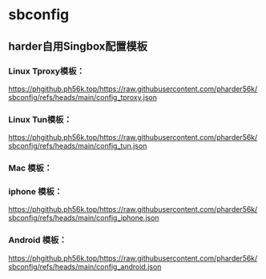 # sbconfig
## harder自用Singbox配置模板

### Linux Tproxy模板：
https://phgithub.ph56k.top/https://raw.githubusercontent.com/pharder56k/sbconfig/refs/heads/main/config_tproxy.json

### Linux Tun模板：
https://phgithub.ph56k.top/https://raw.githubusercontent.com/pharder56k/sbconfig/refs/heads/main/config_tun.json

### Mac 模板：


### iphone 模板：
https://phgithub.ph56k.top/https://raw.githubusercontent.com/pharder56k/sbconfig/refs/heads/main/config_iphone.json

### Android 模板：
https://phgithub.ph56k.top/https://raw.githubusercontent.com/pharder56k/sbconfig/refs/heads/main/config_android.json